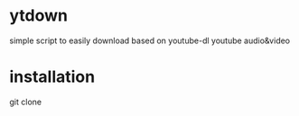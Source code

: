 # ytdown
simple script to easily download  based on youtube-dl youtube audio&amp;video

# installation
git clone
